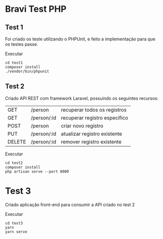 # Bravi Test PHP

## Test 1

Foi criado os teste utilizando o PHPUnit, e feito a implementação para que os testes passe.

Executar
```
cd test1
composer install
./vendor/bin/phpunit
```

## Test 2

Criado API REST com framework Laravel, possuindo os seguintes recursos:

|   |   |   |
|---|---|---|
| GET | /person | recuperar todos os registros |
| GET | /person/:id | recuperar registro específico |
| POST | /person | criar novo registro |
| PUT | /person/:id | atualizar registro existente |
| DELETE | /person/:id | remover registro existente |

Executar
```
cd test2
composer install
php artisan serve --port 8000
```

# Test 3

Criado aplicação front-end para consumir a API criado no test 2

Executar
```
cd test3
yarn
yarn serve
```